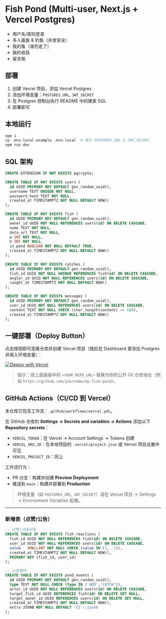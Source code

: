 # Fish Pond (Multi-user, Next.js + Vercel Postgres)

- 用户名/密码登录
- 多人画鱼 & 钓鱼（并发安全）
- 我的鱼（谁钓走了）
- 我的收获
- 留言板

## 部署
1. 创建 Vercel 项目，添加 Vercel Postgres
2. 添加环境变量：`POSTGRES_URL`, `JWT_SECRET`
3. 在 Postgres 控制台执行 README 中的建表 SQL
4. 部署即可

## 本地运行
```bash
npm i
cp .env.local.example .env.local  # 填入 POSTGRES_URL & JWT_SECRET
npm run dev
```

## SQL 架构
```sql
CREATE EXTENSION IF NOT EXISTS pgcrypto;

CREATE TABLE IF NOT EXISTS users (
  id UUID PRIMARY KEY DEFAULT gen_random_uuid(),
  username TEXT UNIQUE NOT NULL,
  password_hash TEXT NOT NULL,
  created_at TIMESTAMPTZ NOT NULL DEFAULT NOW()
);

CREATE TABLE IF NOT EXISTS fish (
  id UUID PRIMARY KEY DEFAULT gen_random_uuid(),
  owner_id UUID NOT NULL REFERENCES users(id) ON DELETE CASCADE,
  name TEXT NOT NULL,
  data_url TEXT NOT NULL,
  w INT NOT NULL,
  h INT NOT NULL,
  in_pond BOOLEAN NOT NULL DEFAULT TRUE,
  created_at TIMESTAMPTZ NOT NULL DEFAULT NOW()
);

CREATE TABLE IF NOT EXISTS catches (
  id UUID PRIMARY KEY DEFAULT gen_random_uuid(),
  fish_id UUID NOT NULL UNIQUE REFERENCES fish(id) ON DELETE CASCADE,
  angler_id UUID NOT NULL REFERENCES users(id) ON DELETE CASCADE,
  caught_at TIMESTAMPTZ NOT NULL DEFAULT NOW()
);

CREATE TABLE IF NOT EXISTS messages (
  id UUID PRIMARY KEY DEFAULT gen_random_uuid(),
  user_id UUID NOT NULL REFERENCES users(id) ON DELETE CASCADE,
  content TEXT NOT NULL CHECK (char_length(content) <= 500),
  created_at TIMESTAMPTZ NOT NULL DEFAULT NOW()
);
```

## 一键部署（Deploy Button）
点击按钮即可克隆仓库并创建 Vercel 项目（随后在 Dashboard 里添加 Postgres 并填入环境变量）：

[![Deploy with Vercel](https://vercel.com/button)](https://vercel.com/new/clone?repository-url=<YOUR_REPO_URL>&env=POSTGRES_URL,JWT_SECRET&envDescription=POSTGRES_URL%20%E4%BD%9C%E4%B8%BA%E6%95%B0%E6%8D%AE%E5%BA%93%E8%BF%9E%E6%8E%A5%E4%B8%B2%EF%BC%8CJWT_SECRET%20%E7%94%A8%E4%BA%8E%E7%99%BB%E5%BD%95%E4%BC%9A%E8%AF%9D%E7%AD%BE%E5%90%8D&envLink=https%3A%2F%2Fvercel.com%2Fdocs%2Fdeploy-button)

> 提示：把上面链接中的 `<YOUR_REPO_URL>` 替换为你的公开 Git 仓库地址（例如 `https://github.com/yourname/my-fish-pond`）。

## GitHub Actions（CI/CD 到 Vercel）
本仓库已包含工作流：`.github/workflows/vercel.yml`。

在 GitHub 仓库的 **Settings → Secrets and variables → Actions** 添加以下 **Repository secrets**：
- `VERCEL_TOKEN`：在 Vercel → Account Settings → Tokens 创建
- `VERCEL_ORG_ID`：在本地项目的 `.vercel/project.json` 或 Vercel 项目设置中可见
- `VERCEL_PROJECT_ID`：同上

工作流行为：
- PR 分支：构建并创建 **Preview Deployment**
- 推送到 `main`：构建并部署到 **Production**

> 环境变量（如 `POSTGRES_URL`, `JWT_SECRET`）请在 Vercel 项目 → Settings → Environment Variables 配置。


---

### 新增表（点赞/公告）
```sql
-- 点赞/点踩记录
CREATE TABLE IF NOT EXISTS fish_reactions (
  fish_id UUID NOT NULL REFERENCES fish(id) ON DELETE CASCADE,
  user_id UUID NOT NULL REFERENCES users(id) ON DELETE CASCADE,
  value   SMALLINT NOT NULL CHECK (value IN (1, -1)),
  created_at TIMESTAMPTZ NOT NULL DEFAULT NOW(),
  PRIMARY KEY (fish_id, user_id)
);

-- 公告事件
CREATE TABLE IF NOT EXISTS pond_events (
  id UUID PRIMARY KEY DEFAULT gen_random_uuid(),
  type TEXT NOT NULL CHECK (type IN ('ADD','CATCH')),
  actor_id UUID NOT NULL REFERENCES users(id) ON DELETE CASCADE,
  target_fish_id UUID REFERENCES fish(id) ON DELETE SET NULL,
  target_owner_id UUID REFERENCES users(id) ON DELETE SET NULL,
  created_at TIMESTAMPTZ NOT NULL DEFAULT NOW(),
  extra JSONB NOT NULL DEFAULT '{}'::jsonb
);
```
